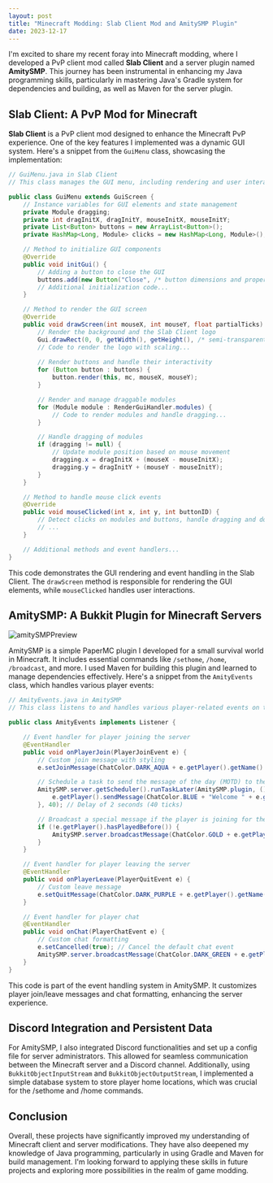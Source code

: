 ```yaml
---
layout: post
title: "Minecraft Modding: Slab Client Mod and AmitySMP Plugin"
date: 2023-12-17
---
```


I'm excited to share my recent foray into Minecraft modding, where I developed a PvP client mod called **Slab Client** and a server plugin named **AmitySMP**. This journey has been instrumental in enhancing my Java programming skills, particularly in mastering Java's Gradle system for dependencies and building, as well as Maven for the server plugin.

## Slab Client: A PvP Mod for Minecraft

**Slab Client** is a PvP client mod designed to enhance the Minecraft PvP experience. One of the key features I implemented was a dynamic GUI system. Here's a snippet from the `GuiMenu` class, showcasing the implementation:

```java
// GuiMenu.java in Slab Client
// This class manages the GUI menu, including rendering and user interaction handling.

public class GuiMenu extends GuiScreen {
    // Instance variables for GUI elements and state management
    private Module dragging;
    private int dragInitX, dragInitY, mouseInitX, mouseInitY;
    private List<Button> buttons = new ArrayList<Button>();
    private HashMap<Long, Module> clicks = new HashMap<Long, Module>(); // Tracks clicks for double-click detection

    // Method to initialize GUI components
    @Override
    public void initGui() {
        // Adding a button to close the GUI
        buttons.add(new Button("Close", /* button dimensions and properties */));
        // Additional initialization code...
    }

    // Method to render the GUI screen
    @Override
    public void drawScreen(int mouseX, int mouseY, float partialTicks) {
        // Render the background and the Slab Client logo
        Gui.drawRect(0, 0, getWidth(), getHeight(), /* semi-transparent black */);
        // Code to render the logo with scaling...
        
        // Render buttons and handle their interactivity
        for (Button button : buttons) {
            button.render(this, mc, mouseX, mouseY);
        }

        // Render and manage draggable modules
        for (Module module : RenderGuiHandler.modules) {
            // Code to render modules and handle dragging...
        }

        // Handle dragging of modules
        if (dragging != null) {
            // Update module position based on mouse movement
            dragging.x = dragInitX + (mouseX - mouseInitX);
            dragging.y = dragInitY + (mouseY - mouseInitY);
        }
    }

    // Method to handle mouse click events
    @Override
    public void mouseClicked(int x, int y, int buttonID) {
        // Detect clicks on modules and buttons, handle dragging and double-clicks
        // ...
    }

    // Additional methods and event handlers...
}
```

This code demonstrates the GUI rendering and event handling in the Slab Client. The `drawScreen` method is responsible for rendering the GUI elements, while `mouseClicked` handles user interactions.


## AmitySMP: A Bukkit Plugin for Minecraft Servers

![amitySMPPreview](https://i.imgur.com/yXmNTtq.png)

AmitySMP is a simple PaperMC plugin I developed for a small survival world in Minecraft. It includes essential commands like `/sethome`, `/home`, `/broadcast`, and more. I used Maven for building this plugin and learned to manage dependencies effectively. Here's a snippet from the `AmityEvents` class, which handles various player events:

```java
// AmityEvents.java in AmitySMP
// This class listens to and handles various player-related events on the server.

public class AmityEvents implements Listener {

    // Event handler for player joining the server
    @EventHandler
    public void onPlayerJoin(PlayerJoinEvent e) {
        // Custom join message with styling
        e.setJoinMessage(ChatColor.DARK_AQUA + e.getPlayer().getName() + " joined the game");

        // Schedule a task to send the message of the day (MOTD) to the player
        AmitySMP.server.getScheduler().runTaskLater(AmitySMP.plugin, () -> {
            e.getPlayer().sendMessage(ChatColor.BLUE + "Welcome " + e.getPlayer().getName() + "\n" + Data.loadData(Data.path).motd);
        }, 40); // Delay of 2 seconds (40 ticks)

        // Broadcast a special message if the player is joining for the first time
        if (!e.getPlayer().hasPlayedBefore()) {
            AmitySMP.server.broadcastMessage(ChatColor.GOLD + e.getPlayer().getName() + " joined for the first time!");
        }
    }

    // Event handler for player leaving the server
    @EventHandler
    public void onPlayerLeave(PlayerQuitEvent e) {
        // Custom leave message
        e.setQuitMessage(ChatColor.DARK_PURPLE + e.getPlayer().getName() + " left the game");
    }

    // Event handler for player chat
    @EventHandler
    public void onChat(PlayerChatEvent e) {
        // Custom chat formatting
        e.setCancelled(true); // Cancel the default chat event
        AmitySMP.server.broadcastMessage(ChatColor.DARK_GREEN + e.getPlayer().getName() + " ⫸ " + ChatColor.GREEN + e.getMessage());
    }
}
```
This code is part of the event handling system in AmitySMP. It customizes player join/leave messages and chat formatting, enhancing the server experience.

## Discord Integration and Persistent Data

For AmitySMP, I also integrated Discord functionalities and set up a config file for server administrators. This allowed for seamless communication between the Minecraft server and a Discord channel. Additionally, using `BukkitObjectInputStream` and `BukkitObjectOutputStream`, I implemented a simple database system to store player home locations, which was crucial for the /sethome and /home commands.

## Conclusion

Overall, these projects have significantly improved my understanding of Minecraft client and server modifications. They have also deepened my knowledge of Java programming, particularly in using Gradle and Maven for build management. I'm looking forward to applying these skills in future projects and exploring more possibilities in the realm of game modding.

